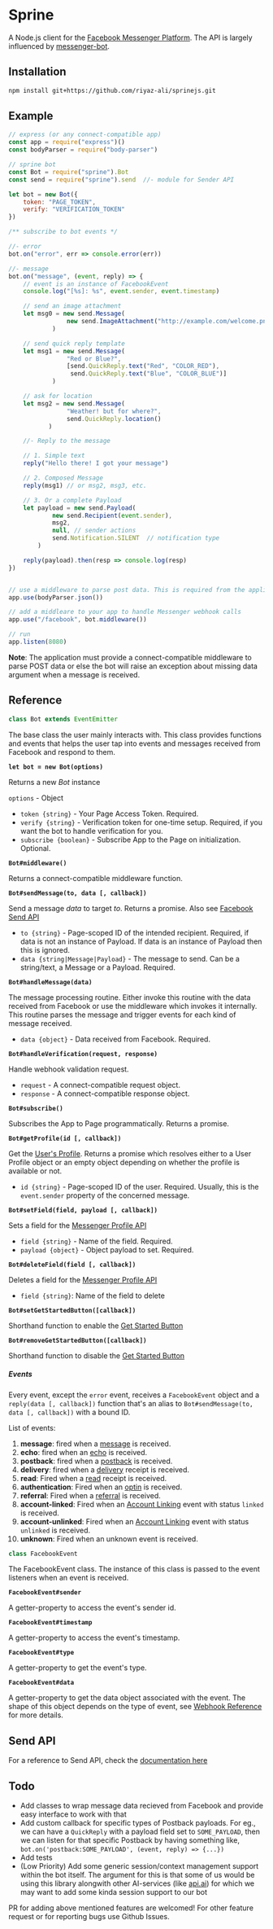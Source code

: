 # Sprine

A Node.js client for the [Facebook Messenger Platform](https://developers.facebook.com/docs/messenger-platform). The API is largely influenced by [messenger-bot](https://github.com/remixz/messenger-bot).

## Installation
```bash
npm install git+https://github.com/riyaz-ali/sprinejs.git
```

## Example
```js
// express (or any connect-compatible app)
const app = require("express")()
const bodyParser = require("body-parser")

// sprine bot
const Bot = require("sprine").Bot
const send = require("sprine").send  //- module for Sender API

let bot = new Bot({
    token: "PAGE_TOKEN",
    verify: "VERIFICATION_TOKEN"
})

/** subscribe to bot events */

//- error
bot.on("error", err => console.error(err))

//- message
bot.on("message", (event, reply) => {
    // event is an instance of FacebookEvent
    console.log("[%s]: %s", event.sender, event.timestamp)

    // send an image attachment
    let msg0 = new send.Message(
                new send.ImageAttachment("http://example.com/welcome.png")
            )

    // send quick reply template
    let msg1 = new send.Message(
                "Red or Blue?",
                [send.QuickReply.text("Red", "COLOR_RED"),
                 send.QuickReply.text("Blue", "COLOR_BLUE")]
            )

    // ask for location
    let msg2 = new send.Message(
                "Weather! but for where?",
                send.QuickReply.location()
           )

    //- Reply to the message

    // 1. Simple text
    reply("Hello there! I got your message")

    // 2. Composed Message
    reply(msg1) // or msg2, msg3, etc.

    // 3. Or a complete Payload
    let payload = new send.Payload(
            new send.Recipient(event.sender),
            msg2,
            null, // sender actions
            send.Notification.SILENT  // notification type
        )

    reply(payload).then(resp => console.log(resp)
})


// use a middleware to parse post data. This is required from the application side.
app.use(bodyParser.json())

// add a middleare to your app to handle Messenger webhook calls
app.use("/facebook", bot.middleware())

// run
app.listen(8080)
```

**Note**: The application must provide a connect-compatible middleware to parse POST data or else the bot will raise an exception about missing data argument when a message is received.

## Reference

```js
class Bot extends EventEmitter
```

The base class the user mainly interacts with. This class provides functions and events
that helps the user tap into events and messages received from Facebook and respond to them.

**`let bot = new Bot(options)`**

Returns a new *Bot* instance

`options` - Object
* `token {string}` - Your Page Access Token. Required.
* `verify {string}` - Verification token for one-time setup. Required, if you want the bot to handle verification for you.
* `subscribe {boolean}` - Subscribe App to the Page on initialization. Optional.

**`Bot#middleware()`**

Returns a connect-compatible middleware function.

**`Bot#sendMessage(to, data [, callback])`**

Send a message *data* to target *to*. Returns a promise.
Also see [Facebook Send API](https://developers.facebook.com/docs/messenger-platform/send-api-reference)
* `to {string}` - Page-scoped ID of the intended recipient. Required, if data is not an instance of Payload. If data is an instance of Payload then this is ignored.
* `data {string|Message|Payload}` - The message to send. Can be a string/text, a Message or a Payload. Required.

**`Bot#handleMessage(data)`**

The message processing routine. Either invoke this routine with the data received from Facebook or use the middleware
which invokes it internally. This routine parses the message and trigger events for each kind of message received.

* `data {object}` - Data received from Facebook. Required.

**`Bot#handleVerification(request, response)`**

Handle webhook validation request.

* `request` - A connect-compatible request object.
* `response` - A connect-compatible response object.

**`Bot#subscribe()`**

Subscribes the App to Page programmatically. Returns a promise.

**`Bot#getProfile(id [, callback])`**

Get the [User's Profile](https://developers.facebook.com/docs/messenger-platform/user-profile). Returns a promise which resolves either to a User Profile object or an  empty object depending on whether the profile is available or not.
* `id {string}` - Page-scoped ID of the user. Required. Usually, this is the `event.sender` property of the concerned message.

**`Bot#setField(field, payload [, callback])`**

Sets a field for the [Messenger Profile API](https://developers.facebook.com/docs/messenger-platform/messenger-profile)
* `field {string}` - Name of the field. Required.
* `payload {object}` - Object payload to set. Required.

**`Bot#deleteField(field [, callback])`**

Deletes a field for the [Messenger Profile API](https://developers.facebook.com/docs/messenger-platform/messenger-profile)

* `field {string}`: Name of the field to delete

**`Bot#setGetStartedButton([callback])`**

Shorthand function to enable the [Get Started Button](https://developers.facebook.com/docs/messenger-platform/messenger-profile/get-started-button)

**`Bot#removeGetStartedButton([callback])`**

Shorthand function to disable the [Get Started Button](https://developers.facebook.com/docs/messenger-platform/messenger-profile/get-started-button)

##### Events
Every event, except the `error` event, receives a `FacebookEvent` object and a `reply(data [, callback])` function that's an alias to `Bot#sendMessage(to, data [, callback])` with a bound ID.

List of events:

1. **message**: fired when a [message](https://developers.facebook.com/docs/messenger-platform/webhook-reference/message) is received.
2. **echo**: fired when an [echo](https://developers.facebook.com/docs/messenger-platform/webhook-reference/message-echo) is received.
3. **postback**: fired when a [postback](https://developers.facebook.com/docs/messenger-platform/webhook-reference/postback) is received.
4. **delivery**: fired when a [delivery](https://developers.facebook.com/docs/messenger-platform/webhook-reference/message-delivered) receipt is received.
5. **read**: Fired when a [read](https://developers.facebook.com/docs/messenger-platform/webhook-reference/message-read) receipt is received.
6. **authentication**: Fired when an [optin](https://developers.facebook.com/docs/messenger-platform/webhook-reference/optins) is received.
7. **referral**: Fired when a [referral](https://developers.facebook.com/docs/messenger-platform/webhook-reference/referral) is received.
8. **account-linked**: Fired when an [Account Linking](https://developers.facebook.com/docs/messenger-platform/webhook-reference/account-linking) event with status `linked` is received.
9. **account-unlinked**: Fired when an [Account Linking](https://developers.facebook.com/docs/messenger-platform/webhook-reference/account-linking) event with status `unlinked` is received.
10. **unknown**: Fired when an unknown event is received.


```js
class FacebookEvent
```

The FacebookEvent class. The instance of this class is passed to the event listeners when an event is received.

**`FacebookEvent#sender`**

A getter-property to access the event's sender id.

**`FacebookEvent#timestamp`**

A getter-property to access the event's timestamp.

**`FacebookEvent#type`**

A getter-property to get the event's type.

**`FacebookEvent#data`**

A getter-property to get the data object associated with the event. The shape of this object depends on the type of event, see [Webhook Reference](https://developers.facebook.com/docs/messenger-platform/webhook-reference) for more details.


## Send API
For a reference to Send API, check the [documentation here](src/send/README.md)


## Todo
* Add classes to wrap message data recieved from Facebook and provide easy interface to work with that
* Add custom callback for specific types of Postback payloads. For eg., we can have a `QuickReply` with a payload field set to `SOME_PAYLOAD`, then we can listen for that specific Postback by having something like, `bot.on('postback:SOME_PAYLOAD', (event, reply) => {...})`
* Add tests
* (Low Priority) Add some generic session/context management support within the bot itself. The argument for this is that some of us would be using this library alongwith other AI-services (like [api.ai](https://api.ai)) for which we may want to add some kinda session support to our bot

PR for adding above mentioned features are welcomed! For other feature request or for reporting bugs use Github Issues.
